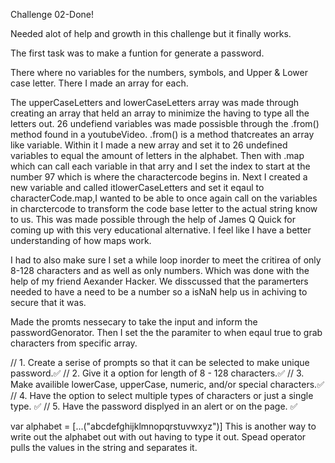 Challenge 02-Done!

Needed alot of help and growth in this challenge but it finally works.

The first task was to make a funtion for generate a password. 

There where no variables for the numbers, symbols, and Upper & Lower case letter. There I made an array for each.

The upperCaseLetters and lowerCaseLetters array was made through creating an array that held an array to minimize the having to type all the letters out.  26 undefiend variables was made possisble through the .from() method found in a youtubeVideo. .from() is a method thatcreates an array like variable. Within it I made a new array and set it to 26 undefined variables to equal the amount of letters in the alphabet. Then with .map which can call each variable in that arry and I set the index to start at the number 97 which is where the charactercode begins in. Next I created a new variable and called itlowerCaseLetters and set it eqaul to characterCode.map,I wanted to be able to once again call on the variables in charctercode to transform the code base letter to the actual string know to us. This was made possible through the help of James Q Quick for coming up with this very educational alternative. I feel like I have a better understanding of how maps work.

I had to also make sure I set a while loop inorder to meet the critirea of only 8-128 characters and as well as only numbers. Which was done with the help of my friend Aexander Hacker. We disscussed that the paramerters needed to have a need to be a number so a isNaN help us in achiving to secure that it was. 

Made the promts nessecary to take the input and inform the passwordGenorator. Then I set the the paramiter to when eqaul true to grab characters from specific array. 

 
 // 1. Create a serise of prompts so that it can be selected to make unique password.✅
  // 2. Give it a option for length of 8 - 128 characters.✅
  // 3. Make availible lowerCase, upperCase, numeric, and/or special characters.✅
  // 4. Have the option to select multiple types of characters or just a single type. ✅
  // 5. Have the password displyed in an alert or on the page. ✅

  var alphabet = [...("abcdefghijklmnopqrstuvwxyz")] This is another way to write out the alphabet out with out having to type it out. Spead operator pulls the values in the string and separates it. 






